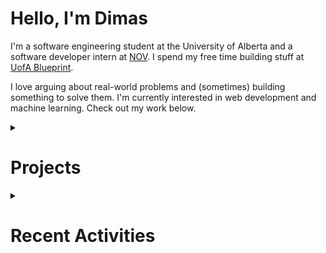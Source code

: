 # Hello, I'm Dimas 

I'm a software engineering student at the University of Alberta and a software developer intern at [NOV](https://www.nov.com/). I spend my free time building stuff at [UofA Blueprint](https://uofablueprint.org/).

I love arguing about real-world problems and (sometimes) building something to solve them. I'm currently interested in web development and machine learning. Check out my work below.

<details>
  
  <summary>

  # Projects
    
  </summary>

  <details>
    <summary>Gacha4Good</summary>
    
  * Boxing-themed [gacha](https://en.wikipedia.org/wiki/Gacha_game) game
  * Build with: React, MUI, Apollo, PayPal API, MongoDB, TypeScript

  [Learn More](https://github.com/dimassudjito/gacha4good)
    
  </details>

  <details>
    <summary>Fill-in-the-blank Medical Report</summary>

  * Automatic filling of medical report from chest X-ray scans using CNN-LSTM architecture. Worked under Dr. Li Cheng and Hoang Nguyen.
  * Build with: PyTorch, Pandas

  [Learn More](https://github.com/dimassudjito/med_caption)
    
  </details>

  <details>
    <summary>Quora Clone</summary>

  * A full clone of quora.com, a questions and answers application, based on GraphQL. Equipped with a classifier API to detect insincere questions.
  * Build with: Scikit-learn, Flask, MongoDB, Mongoose, Apollo, Vue.js, Vuetify

  [Learn More](https://github.com/dimassudjito/quora-clone)
  
  </details>

  <details>
    <summary>Logistic</summary>

  * Web application to keep track of warehouse inventory
  * Build with: Typescript, Apollo, React

  [Learn More](https://github.com/dimassudjito/logistic)
    
  </details>

  <details>
    <summary>Spacestagram</summary>

  * A tumblr-style UI for nasa astronomy photo of the day API
  * Build with: React, MUI

  [Learn More](https://github.com/dimassudjito/spacestagram)
  
  </details>

  <details>
    <summary>Campfire</summary>

  * A public space where users can read and write scary stories anonymously
  * Build with: PostgreSQL, node.js, express.js, react, bootstrap, heroku

  [Learn More](https://github.com/dimassudjito/campfire)
  
  </details>

  <details>
    <summary>Bang</summary>

  * A Kinect-like duel game where the players make the gun motion to pull the trigger. The player who shoots faster wins.
  * Build with: JavaScript, ml5, p5, teachable machine

  [Learn More](https://github.com/dimassudjito/bang)
  
  </details>

  <details>
    <summary>d3ja-vue</summary>

  * A vue component library for data visualization with d3.js
  * Build with: Vue.js, D3.js

  [Learn More](https://github.com/dimassudjito/d3ja-vue)
  
  </details>

  <details>
    <summary>Rankify</summary>

  * A suite of decision-making tools built with react and bootstrap. Currently hosts two tools: sports brackets and QuickSelect.
  * Build with: react, bootstrap

  [Learn More](https://github.com/dimassudjito/rankify)
  
  </details>

  <details>
    <summary>Congklak</summary>

  * It simulates a game of congklak for two players. It contains all the rules and it will move the seed automatically, so the players can focus on the game.
  * Build with: python, pygame

  [Learn More](https://github.com/dimassudjito/congklak)
  
  </details>
  
</details>

<details>
  
  <summary>

  # Recent Activities
    
  </summary>

  <details>
    <summary>Software Developer Intern (May 2023 – December 2023)</summary>

  * Enhanced drilling report API endpoint based on client feedback, optimizing performance and improving user
experience.

  [Learn More](https://www.nov.com/)
  
  </details>

  <details>
    <summary>Software Developer Intern (May 2022 – December 2022)</summary>

  * Developed an API endpoint using C# and .NET to aggregate data from multiple sources and generate drilling
reports. Implemented multi-threading, lazy loading, and caching techniques to enhance performance, resulting in a
43% improvement in processing speed.
  * Designed a Python module to visualize drilling data and generate PDF reports using Matplotlib. The module is
  built with reusable and extendable components to accommodate future analytics needs.
  * Accelerated migration from C# to Python for data visualization tasks by researching Python libraries and
  developing proof-of-concept programs to guide software architecture decisions.
  * Led Agile planning of a project by creating user stories and tasks, estimating story points, and identifying data
  dependencies to ensure on-time, within-budget delivery.

  [Learn More](https://www.nov.com/)
  
  </details>

  <details>
    <summary>Bioconversion Databank Foundation (May 2021 - Aug 2021)</summary>

  * Spearheaded the development of an intuitive interface for the virus receptor database using Vue.js and AWS
DynamoDB. Implemented key features such as advanced search, file export, and interactive diagrams, resulting in
improved usability of the database for end-users.
  * Created a dynamic visualization tool using D3.js that effectively showcased the relation between chemical pathways
  and organisms, improving the analysis of complex data sets by researchers.
  * Developed a single sign-on system for the main portal, admin portal, and user forum using Amazon Cognito
  streamlining access for authorized users.


  [Learn More](https://www.bio-conversion.org/)
  
  </details>
</details>

